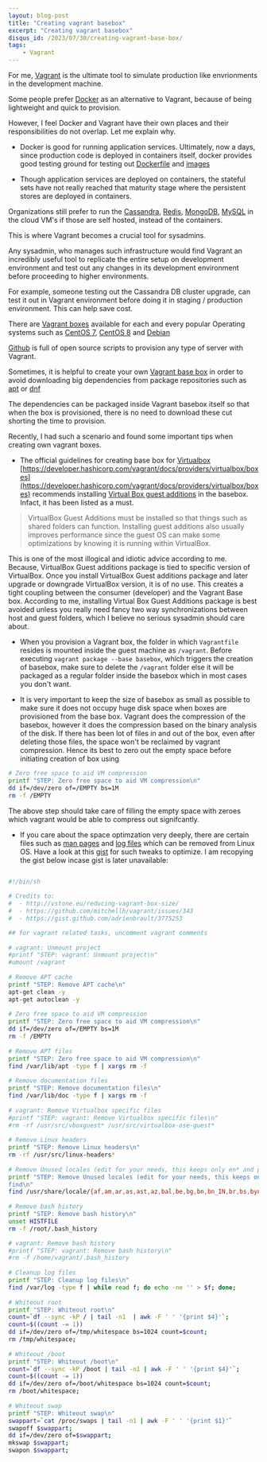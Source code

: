 ```yaml
---
layout: blog-post
title: "Creating vagrant basebox"
excerpt: "Creating vagrant basebox"
disqus_id: /2023/07/30/creating-vagrant-base-box/
tags:
    - Vagrant
---
```


For me, [Vagrant](https://www.vagrantup.com/) is the ultimate tool to simulate production like envrionments in the development machine.

Some people prefer [Docker](https://www.docker.com/) as an alternative to Vagrant, because of being lightweight and quick to provision.

However, I feel Docker and Vagrant have their own places and their responsibilities do not overlap. Let me explain why.

* Docker is good for running application services. Ultimately, now a days, since production code is deployed in containers itself, docker provides good testing ground for testing out [Dockerfile](https://docs.docker.com/engine/reference/builder/) and [images](https://docs.docker.com/engine/reference/commandline/images/)

* Though application services are deployed on containers, the stateful sets have not really reached that maturity stage where the persistent stores are deployed in containers.

Organizations still prefer to run the [Cassandra](https://cassandra.apache.org/_/index.html), [Redis](https://redis.io/), [MongoDB](https://www.mongodb.com/), [MySQL](https://www.mysql.com/) in the cloud VM's  if those are self hosted, instead of the containers.

This is where Vagrant becomes a crucial tool for sysadmins.

Any sysadmin, who manages such infrastructure would find Vagrant an incredibly useful tool to replicate the entire setup on development environment and test out any changes in its development environment before proceeding to higher environments.

For example, someone testing out the Cassandra DB cluster upgrade, can test it out in Vagrant environment before doing it in staging / production environment. This can help save cost.

There are [Vagrant boxes](https://app.vagrantup.com/boxes/search) available for each and every popular Operating systems such as [CentOS 7](https://app.vagrantup.com/centos/boxes/7), [CentOS 8](https://app.vagrantup.com/generic/boxes/centos8) and [Debian](https://app.vagrantup.com/debian/boxes/jessie64)


[Github](https://github.com/search?q=vagrant+mysql&type=repositories) is full of open source scripts to provision any type of server with Vagrant.

Sometimes, it is helpful to create your own [Vagrant base box](https://developer.hashicorp.com/vagrant/docs/boxes/base) in order to avoid downloading big dependencies from package repositories such as [apt](https://wiki.debian.org/apt-get#:~:text=apt%2Dget%20is%20a%20tool,part%20of%20the%20DebianPackageManagement%20system.) or [dnf](https://access.redhat.com/documentation/en-us/red_hat_enterprise_linux/9/html-single/managing_software_with_the_dnf_tool/index)

The dependencies can be packaged inside Vagrant basebox itself so that when the box is provisioned, there is no need to download these cut shorting the time to provision.

Recently, I had such a scenario and found some important tips when creating own vagrant boxes.

* The official guidelines for creating base box for [Virtualbox](https://www.virtualbox.org/)  [https://developer.hashicorp.com/vagrant/docs/providers/virtualbox/boxes](https://developer.hashicorp.com/vagrant/docs/providers/virtualbox/boxes) recommends installing [Virtual Box guest additions](https://www.virtualbox.org/manual/ch04.html) in the basebox. Infact, it has been listed as a must.

> VirtualBox Guest Additions must be installed so that things such as shared folders can function. Installing guest additions also usually improves performance since the guest OS can make some optimizations by knowing it is running within VirtualBox.

This is one of the most illogical and idiotic advice according to me. Because, VirtualBox Guest additions package is tied to specific version of VirtualBox. Once you install VirtualBox Guest additions package and later upgrade or downgrade VirtualBox version, it is of no use. This creates a tight coupling between the consumer (developer) and the Vagrant Base box. According to me, installing Virtual Box Guest Additions package is best avoided unless you really need fancy two way synchronizations between host and guest folders, which I believe no serious sysadmin should care about.


* When you provision a Vagrant box, the folder in which `Vagrantfile` resides is mounted inside the guest machine as `/vagrant`. Before executing `vagrant package --base basebox`, which triggers the creation of basebox, make sure to delete the `/vagrant` folder else it will be packaged as a regular folder inside the basebox which in most cases you don't want.

* It is very important to keep the size of basebox as small as possible to make sure it does not occupy huge disk space when boxes are provisioned from the base box. Vagrant does the compression of the basebox, however it does the compression based on the binary analysis of the disk. If there has been lot of files in and out of the box, even after deleting those files, the space won't be reclaimed by vagrant compression. Hence its best to zero out the empty space before initiating creation of box using

```bash
# Zero free space to aid VM compression
printf "STEP: Zero free space to aid VM compression\n"
dd if=/dev/zero of=/EMPTY bs=1M
rm -f /EMPTY
```
The above step should take care of filling the empty space with zeroes which vagrant would be able to compress out signifcantly.

* If you care about the space optimzation very deeply, there are certain files such as [man pages](https://www.kernel.org/doc/man-pages/) and [log files](https://en.wikipedia.org/wiki/Logging_(computing)) which can be removed from Linux OS. Have a look at this [gist](https://gist.github.com/carlessanagustin/2fb92e88f2068300a2ed) for such tweaks to optimize. I am recopying the gist below incase gist is later unavailable:

```bash

#!/bin/sh
 
# Credits to:
#  - http://vstone.eu/reducing-vagrant-box-size/
#  - https://github.com/mitchellh/vagrant/issues/343
#  - https://gist.github.com/adrienbrault/3775253

## for vagrant related tasks, uncomment vagrant comments
 
# vagrant: Unmount project
#printf "STEP: vagrant: Unmount project\n"
#umount /vagrant
 
# Remove APT cache
printf "STEP: Remove APT cache\n"
apt-get clean -y
apt-get autoclean -y
 
# Zero free space to aid VM compression
printf "STEP: Zero free space to aid VM compression\n"
dd if=/dev/zero of=/EMPTY bs=1M
rm -f /EMPTY
 
# Remove APT files
printf "STEP: Zero free space to aid VM compression\n"
find /var/lib/apt -type f | xargs rm -f
 
# Remove documentation files
printf "STEP: Remove documentation files\n"
find /var/lib/doc -type f | xargs rm -f
 
# vagrant: Remove Virtualbox specific files
#printf "STEP: vagrant: Remove Virtualbox specific files\n"
#rm -rf /usr/src/vboxguest* /usr/src/virtualbox-ose-guest*
 
# Remove Linux headers
printf "STEP: Remove Linux headers\n"
rm -rf /usr/src/linux-headers*
 
# Remove Unused locales (edit for your needs, this keeps only en* and pt_BR)
printf "STEP: Remove Unused locales (edit for your needs, this keeps only en* and pt_BR)
find\n" 
find /usr/share/locale/{af,am,ar,as,ast,az,bal,be,bg,bn,bn_IN,br,bs,byn,ca,cr,cs,csb,cy,da,de,de_AT,dz,el,en_AU,en_CA,eo,es,et,et_EE,eu,fa,fi,fo,fr,fur,ga,gez,gl,gu,haw,he,hi,hr,hu,hy,id,is,it,ja,ka,kk,km,kn,ko,kok,ku,ky,lg,lt,lv,mg,mi,mk,ml,mn,mr,ms,mt,nb,ne,nl,nn,no,nso,oc,or,pa,pl,ps,qu,ro,ru,rw,si,sk,sl,so,sq,sr,sr*latin,sv,sw,ta,te,th,ti,tig,tk,tl,tr,tt,ur,urd,ve,vi,wa,wal,wo,xh,zh,zh_HK,zh_CN,zh_TW,zu} -type d -delete
 
# Remove bash history
printf "STEP: Remove bash history\n"
unset HISTFILE
rm -f /root/.bash_history

# vagrant: Remove bash history
#printf "STEP: vagrant: Remove bash history\n"
#rm -f /home/vagrant/.bash_history
 
# Cleanup log files
printf "STEP: Cleanup log files\n"
find /var/log -type f | while read f; do echo -ne '' > $f; done;
 
# Whiteout root
printf "STEP: Whiteout root\n"
count=`df --sync -kP / | tail -n1  | awk -F ' ' '{print $4}'`;
count=$((count -= 1))
dd if=/dev/zero of=/tmp/whitespace bs=1024 count=$count;
rm /tmp/whitespace;
 
# Whiteout /boot
printf "STEP: Whiteout /boot\n"
count=`df --sync -kP /boot | tail -n1 | awk -F ' ' '{print $4}'`;
count=$((count -= 1))
dd if=/dev/zero of=/boot/whitespace bs=1024 count=$count;
rm /boot/whitespace;
 
# Whiteout swap 
printf "STEP: Whiteout swap\n"
swappart=`cat /proc/swaps | tail -n1 | awk -F ' ' '{print $1}'`
swapoff $swappart;
dd if=/dev/zero of=$swappart;
mkswap $swappart;
swapon $swappart;

```